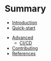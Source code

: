 # Summary

- [Introduction](intro.md)
- [Quick-start](./quick_start.md)
<!-- - [Tutorial](./tutorial/index.md)
  - [Interfaces](./tutorial/interfaces.md)
  - [Environment Vars](./tutorial/env-variable.md)
  - [Scripting](./tutorial/scripting.md)
  - [Integration Tests](./tutorial/integration-tests.md)
  - [Product Integrations](./tutorial/integration.md) -->
- [Advanced](./advanced/index.md)
  - [CI/CD](./advanced/ci-cd.md)
- [Contributing](./contributing.md)
- [References](references.md)
